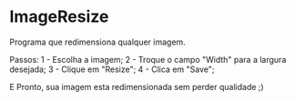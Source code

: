 # ImageResize
Programa que redimensiona qualquer imagem.

Passos:
1 - Escolha a imagem;
2 - Troque o campo "Width" para a largura desejada;
3 - Clique em "Resize";
4 - Clica em "Save";

E Pronto, sua imagem esta redimensionada sem perder qualidade ;)
